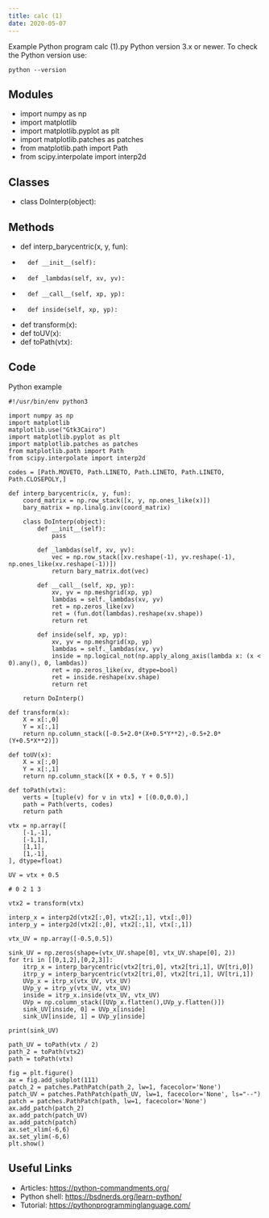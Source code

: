 ```yaml
---
title: calc (1)
date: 2020-05-07
---
```

Example Python program calc (1).py
Python version 3.x or newer.
To check the Python version use:

    python --version

## Modules

* import numpy as np
* import matplotlib
* import matplotlib.pyplot as plt
* import matplotlib.patches as patches
* from matplotlib.path import Path
* from scipy.interpolate import interp2d

## Classes

* 	class DoInterp(object):

## Methods

* def interp_barycentric(x, y, fun):
* 		def __init__(self):
* 		def _lambdas(self, xv, yv):
* 		def __call__(self, xp, yp):
* 		def inside(self, xp, yp):
* def transform(x):
* def toUV(x):
* def toPath(vtx):

## Code

Python example

    #!/usr/bin/env python3
    
    import numpy as np
    import matplotlib
    matplotlib.use("Gtk3Cairo")
    import matplotlib.pyplot as plt
    import matplotlib.patches as patches
    from matplotlib.path import Path
    from scipy.interpolate import interp2d
    
    codes = [Path.MOVETO, Path.LINETO, Path.LINETO, Path.LINETO, Path.CLOSEPOLY,]
    
    def interp_barycentric(x, y, fun):
    	coord_matrix = np.row_stack([x, y, np.ones_like(x)])
    	bary_matrix = np.linalg.inv(coord_matrix)
    
    	class DoInterp(object):
    		def __init__(self):
    			pass
    
    		def _lambdas(self, xv, yv):
    			vec = np.row_stack([xv.reshape(-1), yv.reshape(-1), np.ones_like(xv.reshape(-1))])
    			return bary_matrix.dot(vec)
    
    		def __call__(self, xp, yp):
    			xv, yv = np.meshgrid(xp, yp)
    			lambdas = self._lambdas(xv, yv)
    			ret = np.zeros_like(xv)
    			ret = (fun.dot(lambdas).reshape(xv.shape))
    			return ret
    
    		def inside(self, xp, yp):
    			xv, yv = np.meshgrid(xp, yp)
    			lambdas = self._lambdas(xv, yv)
    			inside = np.logical_not(np.apply_along_axis(lambda x: (x < 0).any(), 0, lambdas))
    			ret = np.zeros_like(xv, dtype=bool)
    			ret = inside.reshape(xv.shape)
    			return ret
    
    	return DoInterp()
    
    def transform(x):
    	X = x[:,0]
    	Y = x[:,1]
    	return np.column_stack([-0.5+2.0*(X+0.5*Y**2),-0.5+2.0*(Y+0.5*X**2)])
    
    def toUV(x):
    	X = x[:,0]
    	Y = x[:,1]
    	return np.column_stack([X + 0.5, Y + 0.5])
    
    def toPath(vtx):
    	verts = [tuple(v) for v in vtx] + [(0.0,0.0),]
    	path = Path(verts, codes)
    	return path
    
    vtx = np.array([
    	[-1,-1],
    	[-1,1],
    	[1,1],
    	[1,-1],
    ], dtype=float)
    
    UV = vtx + 0.5
    
    # 0 2 1 3
    
    vtx2 = transform(vtx)
    
    interp_x = interp2d(vtx2[:,0], vtx2[:,1], vtx[:,0])
    interp_y = interp2d(vtx2[:,0], vtx2[:,1], vtx[:,1])
    
    vtx_UV = np.array([-0.5,0.5])
    
    sink_UV = np.zeros(shape=(vtx_UV.shape[0], vtx_UV.shape[0], 2))
    for tri in [[0,1,2],[0,2,3]]:
    	itrp_x = interp_barycentric(vtx2[tri,0], vtx2[tri,1], UV[tri,0])
    	itrp_y = interp_barycentric(vtx2[tri,0], vtx2[tri,1], UV[tri,1])
    	UVp_x = itrp_x(vtx_UV, vtx_UV)
    	UVp_y = itrp_y(vtx_UV, vtx_UV)
    	inside = itrp_x.inside(vtx_UV, vtx_UV)
    	UVp = np.column_stack([UVp_x.flatten(),UVp_y.flatten()])
    	sink_UV[inside, 0] = UVp_x[inside]
    	sink_UV[inside, 1] = UVp_y[inside]
    
    print(sink_UV)
    
    path_UV = toPath(vtx / 2)
    path_2 = toPath(vtx2)
    path = toPath(vtx)
    
    fig = plt.figure()
    ax = fig.add_subplot(111)
    patch_2 = patches.PathPatch(path_2, lw=1, facecolor='None')
    patch_UV = patches.PathPatch(path_UV, lw=1, facecolor='None', ls="--")
    patch = patches.PathPatch(path, lw=1, facecolor='None')
    ax.add_patch(patch_2)
    ax.add_patch(patch_UV)
    ax.add_patch(patch)
    ax.set_xlim(-6,6)
    ax.set_ylim(-6,6)
    plt.show()
    
    
    

## Useful Links

- Articles: https://python-commandments.org/
- Python shell: https://bsdnerds.org/learn-python/
- Tutorial: https://pythonprogramminglanguage.com/
